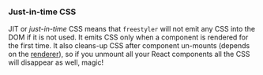 ### Just-in-time CSS

JIT or *just-in-time* CSS means that `freestyler` will not emit any CSS into the DOM if it is not used.
It emits CSS only when a component is rendered for the first time. It also cleans-up CSS after component
un-mounts (depends on the [renderer](#renderer)), so if you unmount all your React components all the CSS
will disappear as well, magic!